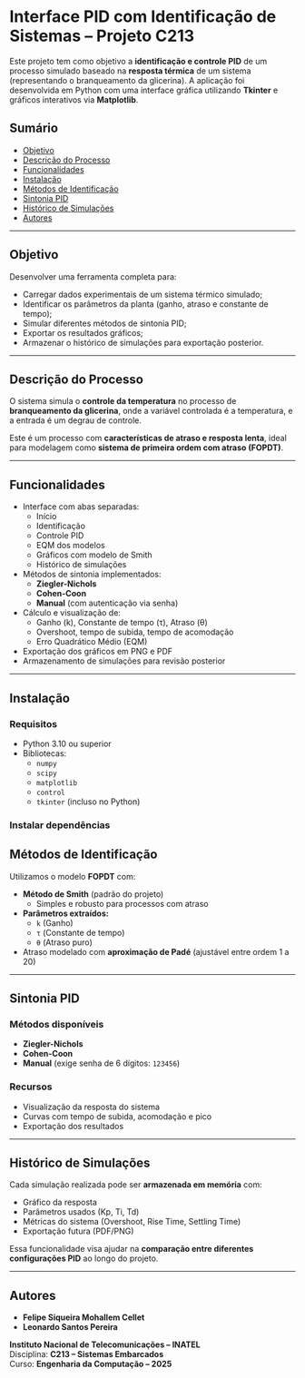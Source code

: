 # Interface PID com Identificação de Sistemas – Projeto C213

Este projeto tem como objetivo a **identificação e controle PID** de um processo simulado baseado na **resposta térmica** de um sistema (representando o branqueamento da glicerina). A aplicação foi desenvolvida em Python com uma interface gráfica utilizando **Tkinter** e gráficos interativos via **Matplotlib**.

## Sumário

- [Objetivo](#objetivo)
- [Descrição do Processo](#descrição-do-processo)
- [Funcionalidades](#funcionalidades)
- [Instalação](#instalação)
- [Métodos de Identificação](#métodos-de-identificação)
- [Sintonia PID](#sintonia-pid)
- [Histórico de Simulações](#histórico-de-simulações)
- [Autores](#autores)

---

## Objetivo

Desenvolver uma ferramenta completa para:

- Carregar dados experimentais de um sistema térmico simulado;
- Identificar os parâmetros da planta (ganho, atraso e constante de tempo);
- Simular diferentes métodos de sintonia PID;
- Exportar os resultados gráficos;
- Armazenar o histórico de simulações para exportação posterior.

---

## Descrição do Processo

O sistema simula o **controle da temperatura** no processo de **branqueamento da glicerina**, onde a variável controlada é a temperatura, e a entrada é um degrau de controle.

Este é um processo com **características de atraso e resposta lenta**, ideal para modelagem como **sistema de primeira ordem com atraso (FOPDT)**.

---

## Funcionalidades

- Interface com abas separadas:
  - Início
  - Identificação
  - Controle PID
  - EQM dos modelos
  - Gráficos com modelo de Smith
  - Histórico de simulações
- Métodos de sintonia implementados:
  - **Ziegler-Nichols**
  - **Cohen-Coon**
  - **Manual** (com autenticação via senha)
- Cálculo e visualização de:
  - Ganho (k), Constante de tempo (τ), Atraso (θ)
  - Overshoot, tempo de subida, tempo de acomodação
  - Erro Quadrático Médio (EQM)
- Exportação dos gráficos em PNG e PDF
- Armazenamento de simulações para revisão posterior

---

## Instalação

### Requisitos

- Python 3.10 ou superior
- Bibliotecas:
  - `numpy`
  - `scipy`
  - `matplotlib`
  - `control`
  - `tkinter` (incluso no Python)

### Instalar dependências



## Métodos de Identificação

Utilizamos o modelo **FOPDT** com:

- **Método de Smith** (padrão do projeto)
  - Simples e robusto para processos com atraso
- **Parâmetros extraídos:**
  - `k` (Ganho)
  - `τ` (Constante de tempo)
  - `θ` (Atraso puro)
- Atraso modelado com **aproximação de Padé** (ajustável entre ordem 1 a 20)

---

## Sintonia PID

### Métodos disponíveis

- **Ziegler-Nichols**
- **Cohen-Coon**
- **Manual** (exige senha de 6 dígitos: `123456`)

### Recursos

- Visualização da resposta do sistema
- Curvas com tempo de subida, acomodação e pico
- Exportação dos resultados

---

## Histórico de Simulações

Cada simulação realizada pode ser **armazenada em memória** com:

- Gráfico da resposta
- Parâmetros usados (Kp, Ti, Td)
- Métricas do sistema (Overshoot, Rise Time, Settling Time)
- Exportação futura (PDF/PNG)

Essa funcionalidade visa ajudar na **comparação entre diferentes configurações PID** ao longo do projeto.

---

## Autores

- **Felipe Siqueira Mohallem Cellet**
- **Leonardo Santos Pereira**


**Instituto Nacional de Telecomunicações – INATEL**  
Disciplina: **C213 – Sistemas Embarcados**  
Curso: **Engenharia da Computação – 2025**
